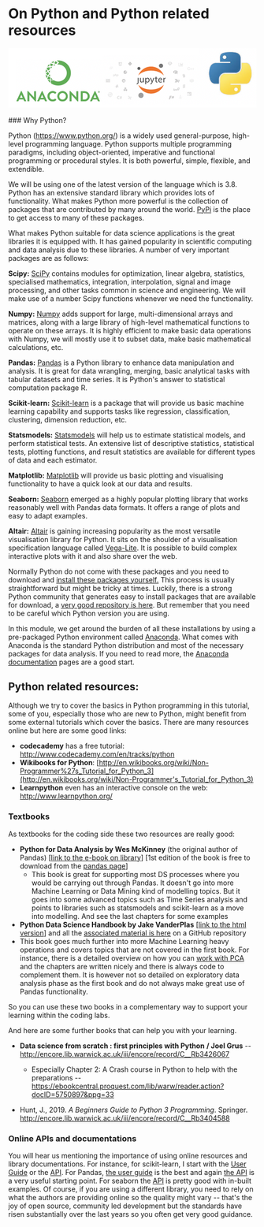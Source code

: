 # On Python and Python related resources

![image-20200930114332193](image-20200930114332193.png)

### Why Python?

Python (https://www.python.org/) is a widely used general-purpose, high-level programming language.  Python supports multiple programming paradigms, including  object-oriented, imperative and functional programming or procedural  styles. It is both powerful, simple, flexible, and extendible.

We will be using one of the latest version of the language which is  3.8. Python has an extensive standard library which provides lots of  functionality. What makes Python more powerful is the collection of  packages that are contributed by many around the world. [PyPi](https://pypi.python.org/pypi) is the place to get access to many of these packages.

What makes Python suitable for data science applications is the great libraries it is equipped with. It has gained popularity in scientific  computing and data analysis due to these libraries. A number of very  important packages are as follows:

**Scipy:** [SciPy](http://scipy.org/) contains modules for optimization, linear algebra, statistics,  specialised mathematics, integration, interpolation, signal and image  processing, and other tasks common in science and engineering. We will  make use of a number Scipy functions whenever we need the functionality.

**Numpy:** [Numpy](http://www.numpy.org/) adds support for large, multi-dimensional arrays and matrices, along  with a large library of high-level mathematical functions to operate on  these arrays. It is highly efficient to make basic data operations with  Numpy, we will mostly use it to subset data, make basic mathematical  calculations, etc.

**Pandas:** [Pandas](http://pandas.pydata.org/) is a Python library to enhance data manipulation and analysis. It is  great for data wrangling, merging, basic analytical tasks with tabular  datasets and time series. It is Python's answer to statistical  computation package R.

**Scikit-learn:** [Scikit-learn](http://scikit-learn.org/stable/) is a package that will provide us basic machine learning capability and supports tasks like regression, classification, clustering, dimension  reduction, etc.

**Statsmodels:** [Statsmodels](http://statsmodels.sourceforge.net/) will help us to estimate statistical models, and perform statistical  tests. An extensive list of descriptive statistics, statistical tests,  plotting functions, and result statistics are available for different  types of data and each estimator.

**Matplotlib:** [Matplotlib](http://matplotlib.org/) will provide us basic plotting and visualising functionality to have a quick look at our data and results.

**Seaborn:** [Seaborn](https://seaborn.pydata.org/) emerged as a highly popular plotting library that works reasonably well with Pandas data formats. It offers a range of plots and easy to adapt examples.

**Altair:** [Altair](https://altair-viz.github.io/index.html) is gaining increasing popularity as the most versatile visualisation library for Python. It sits on the shoulder of a visualisation specification language called [Vega-Lite](http://vega.github.io/vega-lite/). It is possible to build complex interactive plots with it and also share over the web.

Normally Python do not come with these packages and you need to download and [install these packages yourself.](https://docs.python.org/3.4/install/) This process is usually straightforward but might be tricky at times.  Luckily, there is a strong Python community that generates easy to  install packages that are available for download, a [very good repository is here](http://www.lfd.uci.edu/~gohlke/pythonlibs/). But remember that you need to be careful which Python version you are using.

In this module, we get around the burden of all these installations by using a pre-packaged Python environment called [Anaconda](https://www.anaconda.com/download/). What comes with Anaconda is the standard Python distribution and most  of the necessary packages for data analysis. If you need to read more,  the [Anaconda documentation](https://docs.continuum.io/anaconda/) pages are a good start.

## Python related resources:

Although we try to cover the basics in Python programming in this  tutorial, some of you, especially those who are new to Python, might  benefit from some external tutorials which cover the basics. There are  many resources online but here are some good links:

- **codecademy** has a free tutorial: http://www.codecademy.com/en/tracks/python
- **Wikibooks for Python**: [http://en.wikibooks.org/wiki/Non-Programmer%27s_Tutorial_for_Python_3](http://en.wikibooks.org/wiki/Non-Programmer's_Tutorial_for_Python_3)
- **Learnpython** even has an interactive console on the web: http://www.learnpython.org/

### Textbooks

As textbooks for the coding side these two resources are really good:

- **Python for Data Analysis by Wes McKinney** (the original author of Pandas) [[link to the e-book on library](http://encore.lib.warwick.ac.uk/iii/encore/record/C__Rb3473202)] [1st edition of the book is free to download from the [pandas page](https://pandas.pydata.org/)]
  - This book is great for supporting most DS processes where you would be carrying out through Pandas. It doesn't go into more Machine Learning or Data Mining kind of modelling topics. But it goes into some advanced topics such as Time Series analysis and points to libraries such as statsmodels and scikit-learn as a move into modelling. And see the last chapters for some examples
-  **Python Data Science Handbook by Jake VanderPlas** [[link to the html version](https://jakevdp.github.io/PythonDataScienceHandbook/)] and all the [associated material is here](https://github.com/jakevdp/PythonDataScienceHandbook) on a GitHub repository
  - This book goes much further into more Machine Learning heavy operations and covers topics that are not covered in the first book. For instance, there is a detailed overview on how you can [work with PCA](https://jakevdp.github.io/PythonDataScienceHandbook/05.09-principal-component-analysis.html) and the chapters are written nicely and there is always code to complement them. It is however not so detailed on exploratory data analysis phase as the first book and do not always make great use of Pandas functionality.  

So you can use these two books in a complementary way to support your learning within the coding labs. 

And here are some further books that can help you with your learning.

- **Data science from scratch : first principles with Python** **/ Joel Grus** -- http://encore.lib.warwick.ac.uk/iii/encore/record/C__Rb3426067
  - Especially Chapter 2: A Crash course in Python to help with the preparations -- https://ebookcentral.proquest.com/lib/warw/reader.action?docID=5750897&ppg=33

- Hunt, J., 2019. *A Beginners Guide to Python 3 Programming*. Springer. http://encore.lib.warwick.ac.uk/iii/encore/record/C__Rb3404588


### Online APIs and documentations

You will hear us mentioning the importance of using online resources and library documentations. For instance, for scikit-learn, I start with the  [User Guide](https://scikit-learn.org/stable/user_guide.html) or the [API](https://scikit-learn.org/stable/modules/classes.html). For Pandas, [the user guide](https://pandas.pydata.org/docs/user_guide/index.html#user-guide) is the best and again [the API](https://pandas.pydata.org/docs/reference/index.html) is a very useful starting point. For seaborn the [API](https://seaborn.pydata.org/api.html) is pretty good with in-built examples. Of course, if you are using a different library, you need to rely on what the authors are providing online so the quality might vary -- that's the joy of open source, community led development but the standards have risen substantially over the last years so you often get very good guidance.